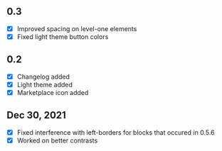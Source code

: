 ## 0.3

- [x] Improved spacing on level-one elements
- [x] Fixed light theme button colors

## 0.2

- [x] Changelog added
- [x] Light theme added
- [x] Marketplace icon added

## Dec 30, 2021

- [x] Fixed interference with left-borders for blocks that occured in 0.5.6
- [x] Worked on better contrasts
